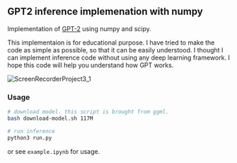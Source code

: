 ## GPT2 inference implemenation with numpy

Implementation of [GPT-2](https://github.com/openai/gpt-2) using numpy and scipy.

This implementaion is for educational purpose. 
I have tried to make the code as simple as possible, so that it can be easily understood.
I thought I can implement inference code without using any deep learning framework. 
I hope this code will help you understand how GPT works.

![ScreenRecorderProject3_1](https://github.com/ita9naiwa/gpt-numpy/assets/8970081/676a3ff2-31f0-4f44-8194-d11cee0daa54)

### Usage
```bash
# download model. this script is brought from ggml.
bash download-model.sh 117M

# run inference
python3 run.py 
```




or see `example.ipynb` for usage.
